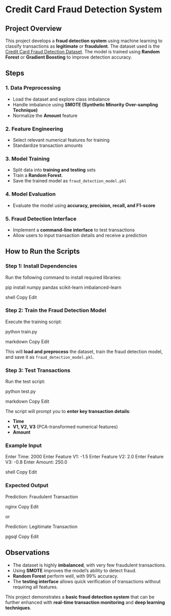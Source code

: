 # Credit Card Fraud Detection System

## Project Overview
This project develops a **fraud detection system** using machine learning to classify transactions as **legitimate** or **fraudulent**. The dataset used is the [Credit Card Fraud Detection Dataset](https://www.kaggle.com/datasets/mlg-ulb/creditcardfraud). The model is trained using **Random Forest** or **Gradient Boosting** to improve detection accuracy.

## Steps

### 1. Data Preprocessing
- Load the dataset and explore class imbalance  
- Handle imbalance using **SMOTE (Synthetic Minority Over-sampling Technique)**  
- Normalize the **Amount** feature  

### 2. Feature Engineering
- Select relevant numerical features for training  
- Standardize transaction amounts  

### 3. Model Training
- Split data into **training and testing** sets  
- Train a **Random Forest**.
- Save the trained model as `fraud_detection_model.pkl`  

### 4. Model Evaluation
- Evaluate the model using **accuracy, precision, recall, and F1-score**  

### 5. Fraud Detection Interface
- Implement a **command-line interface** to test transactions  
- Allow users to input transaction details and receive a prediction  

## How to Run the Scripts

### Step 1: Install Dependencies
Run the following command to install required libraries:

pip install numpy pandas scikit-learn imbalanced-learn

shell
Copy
Edit

### Step 2: Train the Fraud Detection Model
Execute the training script:

python train.py

markdown
Copy
Edit

This will **load and preprocess** the dataset, train the fraud detection model, and save it as `fraud_detection_model.pkl`.

### Step 3: Test Transactions
Run the test script:

python test.py

markdown
Copy
Edit

The script will prompt you to **enter key transaction details**:  
- **Time**  
- **V1, V2, V3** (PCA-transformed numerical features)  
- **Amount**  

### Example Input

Enter Time: 2000
Enter Feature V1: -1.5
Enter Feature V2: 2.0
Enter Feature V3: -0.8
Enter Amount: 250.0

shell
Copy
Edit

### Expected Output

Prediction: Fraudulent Transaction

nginx
Copy
Edit

or  

Prediction: Legitimate Transaction

pgsql
Copy
Edit

## Observations
- The dataset is highly **imbalanced**, with very few fraudulent transactions.  
- Using **SMOTE** improves the model’s ability to detect fraud.  
- **Random Forest** perform well, with 99% accuracy.  
- The **testing interface** allows quick verification of transactions without requiring all features.  

This project demonstrates a **basic fraud detection system** that can be further enhanced with **real-time transaction monitoring** and **deep learning techniques**.
